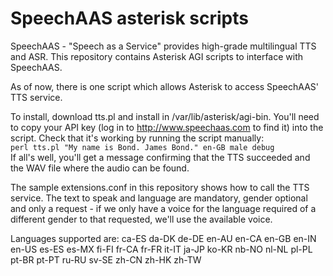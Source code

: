 # SpeechAAS asterisk scripts

SpeechAAS - "Speech as a Service" provides high-grade multilingual TTS and ASR.  This repository contains Asterisk AGI scripts to interface with SpeechAAS.

As of now, there is one script which allows Asterisk to access SpeechAAS' TTS service.

To install, download tts.pl and install in /var/lib/asterisk/agi-bin.  You'll need to copy your API key (log in to http://www.speechaas.com to find it) into the script.  Check that it's working by running the script manually:  
`perl tts.pl "My name is Bond. James Bond." en-GB male debug`  
If all's well, you'll get a message confirming that the TTS succeeded and the WAV file where the audio can be found.

The sample extensions.conf in this repository shows how to call the TTS service.  The text to speak and language are mandatory, gender optional and only a request - if we only have a voice for the language required of a different gender to that requested, we'll use the available voice.

Languages supported are:
ca-ES
da-DK
de-DE
en-AU
en-CA
en-GB
en-IN
en-US
es-ES
es-MX
fi-FI
fr-CA
fr-FR
it-IT
ja-JP
ko-KR
nb-NO
nl-NL
pl-PL
pt-BR
pt-PT
ru-RU
sv-SE
zh-CN
zh-HK
zh-TW
